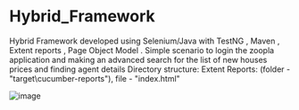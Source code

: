 # Hybrid_Framework
Hybrid Framework developed using Selenium/Java with TestNG , Maven , Extent reports , Page Object Model .
Simple scenario to login the zoopla application and making an advanced search for the list of  new houses prices and finding agent details
Directory structure:
 Extent Reports: (folder - "target\cucumber-reports"), file - "index.html"

![image](https://user-images.githubusercontent.com/79170184/110493082-75ae6c80-80ea-11eb-912e-6ff57d35848d.png)


